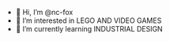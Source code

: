 - 👋 Hi, I’m @nc-fox
- 👀 I’m interested in LEGO AND VIDEO GAMES
- 🌱 I’m currently learning INDUSTRIAL DESIGN

<!---
nc-fox/nc-fox is a ✨ special ✨ repository because its `README.md` (this file) appears on your GitHub profile.
You can click the Preview link to take a look at your changes.
--->
